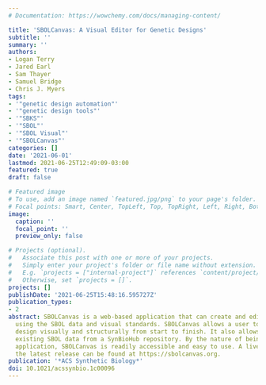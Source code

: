 ```yaml
---
# Documentation: https://wowchemy.com/docs/managing-content/

title: 'SBOLCanvas: A Visual Editor for Genetic Designs'
subtitle: ''
summary: ''
authors:
- Logan Terry
- Jared Earl
- Sam Thayer
- Samuel Bridge
- Chris J. Myers
tags:
- '"genetic design automation"'
- '"genetic design tools"'
- '"SBKS"'
- '"SBOL"'
- '"SBOL Visual"'
- '"SBOLCanvas"'
categories: []
date: '2021-06-01'
lastmod: 2021-06-25T12:49:09-03:00
featured: true
draft: false

# Featured image
# To use, add an image named `featured.jpg/png` to your page's folder.
# Focal points: Smart, Center, TopLeft, Top, TopRight, Left, Right, BottomLeft, Bottom, BottomRight.
image:
  caption: ''
  focal_point: ''
  preview_only: false

# Projects (optional).
#   Associate this post with one or more of your projects.
#   Simply enter your project's folder or file name without extension.
#   E.g. `projects = ["internal-project"]` references `content/project/deep-learning/index.md`.
#   Otherwise, set `projects = []`.
projects: []
publishDate: '2021-06-25T15:48:16.595727Z'
publication_types:
- 2
abstract: SBOLCanvas is a web-based application that can create and edit genetic constructs
  using the SBOL data and visual standards. SBOLCanvas allows a user to create a genetic
  design visually and structurally from start to finish. It also allows users to incorporate
  existing SBOL data from a SynBioHub repository. By the nature of being a web-based
  application, SBOLCanvas is readily accessible and easy to use. A live version of
  the latest release can be found at https://sbolcanvas.org.
publication: '*ACS Synthetic Biology*'
doi: 10.1021/acssynbio.1c00096
---
```

